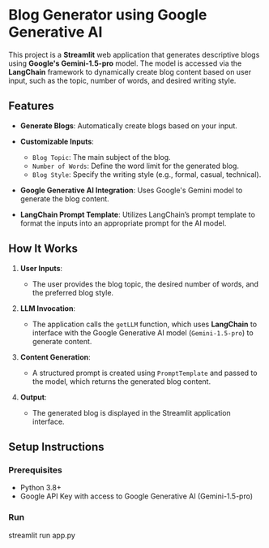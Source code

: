 # Blog Generator using Google Generative AI

This project is a **Streamlit** web application that generates descriptive blogs using **Google's Gemini-1.5-pro** model. The model is accessed via the **LangChain** framework to dynamically create blog content based on user input, such as the topic, number of words, and desired writing style.

## Features
- **Generate Blogs**: Automatically create blogs based on your input.
- **Customizable Inputs**:
  - `Blog Topic`: The main subject of the blog.
  - `Number of Words`: Define the word limit for the generated blog.
  - `Blog Style`: Specify the writing style (e.g., formal, casual, technical).
  
- **Google Generative AI Integration**: Uses Google's Gemini model to generate the blog content.
- **LangChain Prompt Template**: Utilizes LangChain’s prompt template to format the inputs into an appropriate prompt for the AI model.

## How It Works
1. **User Inputs**: 
   - The user provides the blog topic, the desired number of words, and the preferred blog style.
   
2. **LLM Invocation**:
   - The application calls the `getLLM` function, which uses **LangChain** to interface with the Google Generative AI model (`Gemini-1.5-pro`) to generate content.
   
3. **Content Generation**:
   - A structured prompt is created using `PromptTemplate` and passed to the model, which returns the generated blog content.
   
4. **Output**:
   - The generated blog is displayed in the Streamlit application interface.

## Setup Instructions

### Prerequisites
- Python 3.8+
- Google API Key with access to Google Generative AI (Gemini-1.5-pro)

### Run
streamlit run app.py


